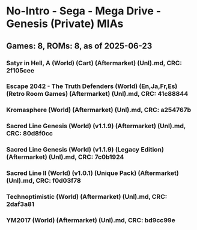 # No-Intro - Sega - Mega Drive - Genesis (Private) MIAs
## Games: 8, ROMs: 8, as of 2025-06-23

### Satyr in Hell, A (World) (Cart) (Aftermarket) (Unl).md, CRC: 2f105cee
### Escape 2042 - The Truth Defenders (World) (En,Ja,Fr,Es) (Retro Room Games) (Aftermarket) (Unl).md, CRC: 41c88844
### Kromasphere (World) (Aftermarket) (Unl).md, CRC: a254767b
### Sacred Line Genesis (World) (v1.1.9) (Aftermarket) (Unl).md, CRC: 80d8f0cc
### Sacred Line Genesis (World) (v1.1.9) (Legacy Edition) (Aftermarket) (Unl).md, CRC: 7c0b1924
### Sacred Line II (World) (v1.0.1) (Unique Pack) (Aftermarket) (Unl).md, CRC: f0d03f78
### Technoptimistic (World) (Aftermarket) (Unl).md, CRC: 2daf3a81
### YM2017 (World) (Aftermarket) (Unl).md, CRC: bd9cc99e
